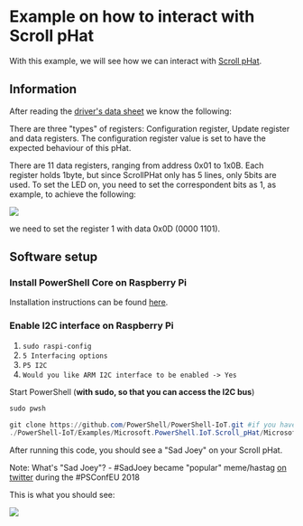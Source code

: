 # Example on how to interact with Scroll pHat

With this example, we will see how we can interact with [Scroll pHat](https://shop.pimoroni.com/products/scroll-phat).

## Information

After reading the [driver's data sheet](http://www.issi.com/WW/pdf/31FL3730.pdf) we know the following:

There are three "types" of registers: Configuration register, Update register and data registers.
The configuration register value is set to have the expected behaviour of this pHat.

There are 11 data registers, ranging from address 0x01 to 1x0B.
Each register holds 1byte, but since ScrollPHat only has 5 lines, only 5bits are used.
To set the LED on, you need to set the correspondent bits as 1, as example, to achieve the following:

![](https://i.imgur.com/nII0q7B.jpg)

we need to set the register 1 with data 0x0D (0000 1101).

## Software setup

### Install PowerShell Core on Raspberry Pi

Installation instructions can be found [here](https://github.com/PowerShell/PowerShell/tree/master/docs/installation/linux.md#raspbian).

### Enable I2C interface on Raspberry Pi

1. `sudo raspi-config`
2. `5 Interfacing options`
3. `P5 I2C`
4. `Would you like ARM I2C interface to be enabled -> Yes`

Start PowerShell (**with sudo, so that you can access the I2C bus**)

```powershell
sudo pwsh

git clone https://github.com/PowerShell/PowerShell-IoT.git #if you haven't already
./PowerShell-IoT/Examples/Microsoft.PowerShell.IoT.Scroll_pHat/Microsoft.PowerShell.IoT.SadJoey.ps1
```

After running this code, you should see a "Sad Joey" on your Scroll pHat.

Note: What's "Sad Joey"? - #SadJoey became "popular" meme/hastag [on twitter](https://twitter.com/search?q=%23sadJoey&src=typd) during the #PSConfEU 2018

This is what you should see:

![](https://i.imgur.com/112YDk4.jpg)